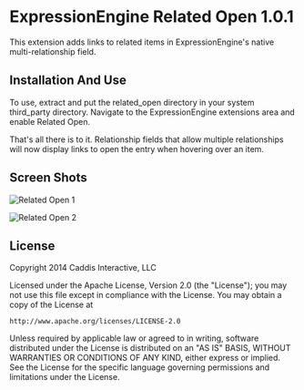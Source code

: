 # ExpressionEngine Related Open 1.0.1

This extension adds links to related items in ExpressionEngine's native multi-relationship field.

## Installation And Use

To use, extract and put the related_open directory in your system third_party directory. Navigate to the ExpressionEngine extensions area and enable Related Open.

That's all there is to it. Relationship fields that allow multiple relationships will now display links to open the entry when hovering over an item.

## Screen Shots

![Related Open 1](http://files.caddis.co/addons/related-open/available.jpg)

![Related Open 2](http://files.caddis.co/addons/related-open/selected.jpg)

## License

Copyright 2014 Caddis Interactive, LLC

Licensed under the Apache License, Version 2.0 (the "License");
you may not use this file except in compliance with the License.
You may obtain a copy of the License at

	http://www.apache.org/licenses/LICENSE-2.0

Unless required by applicable law or agreed to in writing, software
distributed under the License is distributed on an "AS IS" BASIS,
WITHOUT WARRANTIES OR CONDITIONS OF ANY KIND, either express or implied.
See the License for the specific language governing permissions and
limitations under the License.